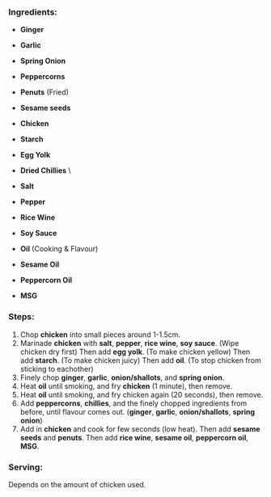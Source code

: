 ### Ingredients:
- **Ginger**
- **Garlic**
- **Spring Onion**
- **Peppercorns**
- **Penuts** (Fried)
- **Sesame seeds**
- **Chicken**
- **Starch**
- **Egg Yolk**
- **Dried Chillies**
\
	
- **Salt**
- **Pepper**
- **Rice Wine**
- **Soy Sauce**
- **Oil** (Cooking & Flavour)
 - **Sesame Oil**
 - **Peppercorn Oil**
 - **MSG**

### Steps:
1. Chop **chicken** into small pieces around 1-1.5cm.
2. Marinade **chicken** with **salt**, **pepper**, **rice wine**, **soy sauce**. (Wipe chicken dry first)
   Then add **egg yolk**. (To make chicken yellow)
   Then add **starch**. (To make chicken juicy)
   Then add **oil**. (To stop chicken from sticking to eachother)
3. Finely chop **ginger**, **garlic**, **onion/shallots**, and **spring onion**.
4. Heat **oil** until smoking, and fry **chicken** (1 minute), then remove.
5. Heat **oil** until smoking, and fry chicken again (20 seconds), then remove.
6. Add **peppercorns**, **chillies**, and the finely chopped ingredients from before, until flavour comes out.
   (**ginger**, **garlic**, **onion/shallots**, **spring onion**)
7. Add in **chicken** and cook for few seconds (low heat).
   Then add **sesame seeds** and **penuts**.
   Then add **rice wine**, **sesame oil**, **peppercorn oil**, **MSG**.
### Serving:
Depends on the amount of chicken used.
